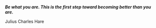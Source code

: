 _**Be what you are. This is the first step toward becoming better than you are.**_

Julius Charles Hare